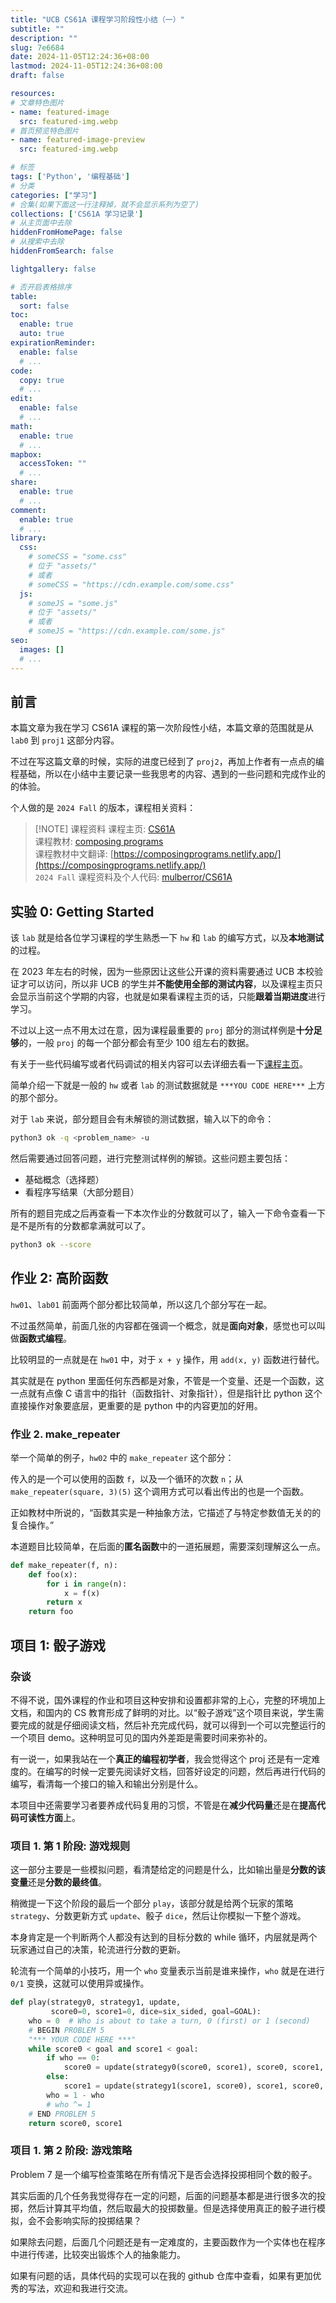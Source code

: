 ```yaml
---
title: "UCB CS61A 课程学习阶段性小结（一）"
subtitle: ""
description: ""
slug: 7e6684
date: 2024-11-05T12:24:36+08:00
lastmod: 2024-11-05T12:24:36+08:00
draft: false

resources:
# 文章特色图片
- name: featured-image
  src: featured-img.webp
# 首页预览特色图片
- name: featured-image-preview
  src: featured-img.webp

# 标签
tags: ['Python', '编程基础']
# 分类
categories: ["学习"]
# 合集(如果下面这一行注释掉，就不会显示系列为空了)
collections: ['CS61A 学习记录']
# 从主页面中去除
hiddenFromHomePage: false
# 从搜索中去除
hiddenFromSearch: false

lightgallery: false

# 否开启表格排序
table:
  sort: false
toc:
  enable: true
  auto: true
expirationReminder:
  enable: false
  # ...
code:
  copy: true
  # ...
edit:
  enable: false
  # ...
math:
  enable: true
  # ...
mapbox:
  accessToken: ""
  # ...
share:
  enable: true
  # ...
comment:
  enable: true
  # ...
library:
  css:
    # someCSS = "some.css"
    # 位于 "assets/"
    # 或者
    # someCSS = "https://cdn.example.com/some.css"
  js:
    # someJS = "some.js"
    # 位于 "assets/"
    # 或者
    # someJS = "https://cdn.example.com/some.js"
seo:
  images: []
  # ...
---
```

## 前言

本篇文章为我在学习 CS61A 课程的第一次阶段性小结，本篇文章的范围就是从 `lab0` 到 `proj1` 这部分内容。

不过在写这篇文章的时候，实际的进度已经到了 `proj2`，再加上作者有一点点的编程基础，所以在小结中主要记录一些我思考的内容、遇到的一些问题和完成作业的的体验。

<!--more-->
个人做的是 `2024 Fall` 的版本，课程相关资料：

> [!NOTE] 课程资料
> 课程主页: [CS61A](https://cs61a.org/) \
> 课程教材: [composing programs](https://www.composingprograms.com/) \
> 课程教材中文翻译: [https://composingprograms.netlify.app/](https://composingprograms.netlify.app/) \
> `2024 Fall` 课程资料及个人代码: [mulberror/CS61A](https://github.com/mulberror/CS61A)

## 实验 0: Getting Started

该 `lab` 就是给各位学习课程的学生熟悉一下 `hw` 和 `lab` 的编写方式，以及**本地测试**的过程。

在 2023 年左右的时候，因为一些原因让这些公开课的资料需要通过 UCB 本校验证才可以访问，所以非 UCB 的学生并**不能使用全部的测试内容**，以及课程主页只会显示当前这个学期的内容，也就是如果看课程主页的话，只能**跟着当期进度**进行学习。

不过以上这一点不用太过在意，因为课程最重要的 `proj` 部分的测试样例是**十分足够**的，一般 `proj` 的每一个部分都会有至少 100 组左右的数据。

有关于一些代码编写或者代码调试的相关内容可以去详细去看一下[课程主页](https://cs61a.org/lab/lab00/)。

简单介绍一下就是一般的 `hw` 或者 `lab` 的测试数据就是 `***YOU CODE HERE***` 上方的那个部分。

对于 `lab` 来说，部分题目会有未解锁的测试数据，输入以下的命令：

```bash
python3 ok -q <problem_name> -u
```

然后需要通过回答问题，进行完整测试样例的解锁。这些问题主要包括：

- 基础概念（选择题）
- 看程序写结果（大部分题目）

所有的题目完成之后再查看一下本次作业的分数就可以了，输入一下命令查看一下是不是所有的分数都拿满就可以了。

```bash
python3 ok --score
```

## 作业 2: 高阶函数

`hw01`、`lab01` 前面两个部分都比较简单，所以这几个部分写在一起。

不过虽然简单，前面几张的内容都在强调一个概念，就是**面向对象**，感觉也可以叫做**函数式编程**。

比较明显的一点就是在 `hw01` 中，对于 `x + y` 操作，用 `add(x, y)` 函数进行替代。

其实就是在 python 里面任何东西都是对象，不管是一个变量、还是一个函数，这一点就有点像 C 语言中的指针（函数指针、对象指针），但是指针比 python 这个直接操作对象要底层，更重要的是 python 中的内容更加的好用。

### 作业 2. make_repeater

举一个简单的例子，`hw02` 中的 `make_repeater` 这个部分：

传入的是一个可以使用的函数 `f`，以及一个循环的次数 `n`；从 `make_repeater(square, 3)(5)` 这个调用方式可以看出传出的也是一个函数。

正如教材中所说的，“函数其实是一种抽象方法，它描述了与特定参数值无关的的复合操作。”

本道题目比较简单，在后面的**匿名函数**中的一道拓展题，需要深刻理解这么一点。

```python
def make_repeater(f, n):
    def foo(x):
        for i in range(n):
            x = f(x)
        return x
    return foo
```

## 项目 1: 骰子游戏

### 杂谈

不得不说，国外课程的作业和项目这种安排和设置都非常的上心，完整的环境加上文档，和国内的 CS 教育形成了鲜明的对比。以“骰子游戏”这个项目来说，学生需要完成的就是仔细阅读文档，然后补充完成代码，就可以得到一个可以完整运行的一个项目 demo。这种明显可见的国内外差距是需要时间来弥补的。

有一说一，如果我站在一个**真正的编程初学者**，我会觉得这个 proj 还是有一定难度的。在编写的时候一定要先阅读好文档，回答好设定的问题，然后再进行代码的编写，看清每一个接口的输入和输出分别是什么。

本项目中还需要学习者要养成代码复用的习惯，不管是在**减少代码量**还是在**提高代码可读性方面**上。

### 项目 1. 第 1 阶段: 游戏规则

这一部分主要是一些模拟问题，看清楚给定的问题是什么，比如输出量是**分数的该变量**还是**分数的最终值**。

稍微提一下这个阶段的最后一个部分 `play`，该部分就是给两个玩家的策略 `strategy`、分数更新方式 `update`、骰子 `dice`，然后让你模拟一下整个游戏。

本身肯定是一个判断两个人都没有达到的目标分数的 while 循环，内层就是两个玩家通过自己的决策，轮流进行分数的更新。

轮流有一个简单的小技巧，用一个 `who` 变量表示当前是谁来操作，`who` 就是在进行 `0/1` 变换，这就可以使用异或操作。

```python
def play(strategy0, strategy1, update,
         score0=0, score1=0, dice=six_sided, goal=GOAL):
    who = 0  # Who is about to take a turn, 0 (first) or 1 (second)
    # BEGIN PROBLEM 5
    "*** YOUR CODE HERE ***"
    while score0 < goal and score1 < goal:
        if who == 0:
            score0 = update(strategy0(score0, score1), score0, score1, dice)
        else:
            score1 = update(strategy1(score1, score0), score1, score0, dice)
        who = 1 - who
        # who ^= 1
    # END PROBLEM 5
    return score0, score1
```

### 项目 1. 第 2 阶段: 游戏策略

Problem 7 是一个编写检查策略在所有情况下是否会选择投掷相同个数的骰子。

其实后面的几个任务我觉得存在一定的问题，后面的问题基本都是进行很多次的投掷，然后计算其平均值，然后取最大的投掷数量。但是选择使用真正的骰子进行模拟，会不会影响实际的投掷结果？

如果除去问题，后面几个问题还是有一定难度的，主要函数作为一个实体也在程序中进行传递，比较突出锻炼个人的抽象能力。

如果有问题的话，具体代码的实现可以在我的 github 仓库中查看，如果有更加优秀的写法，欢迎和我进行交流。
